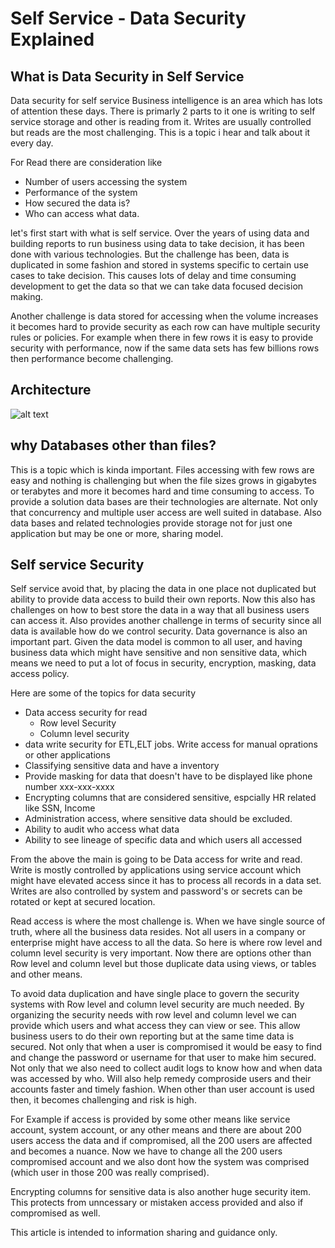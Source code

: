 # Self Service - Data Security Explained

## What is Data Security in Self Service

Data security for self service Business intelligence is an area which has lots of attention these days. There is primarly 2 parts to it one is writing to self service storage and other is reading from it. Writes are usually controlled but reads are the most challenging. This is a topic i hear and talk about it every day.

For Read there are consideration like

- Number of users accessing the system
- Performance of the system
- How secured the data is?
- Who can access what data.

let's first start with what is self service. Over the years of using data and building reports to run business using data to take decision, it has been done with various technologies. But the challenge has been, data is duplicated in some fashion and stored in systems specific to certain use cases to take decision. This causes lots of delay and time consuming development to get the data so that we can take data focused decision making.

Another challenge is data stored for accessing when the volume increases it becomes hard to provide security as each row can have multiple security rules or policies. For example when there in few rows it is easy to provide security with performance, now if the same data sets has few billions rows then performance become challenging.

## Architecture

![alt text](https://github.com/balakreshnan/synapseAnalytics/blob/master/images/datasec.jpg "Data Security - Self Service BI")

## why Databases other than files?

This is a topic which is kinda important. Files accessing with few rows are easy and nothing is challenging but when the file sizes grows in gigabytes or terabytes and more it becomes hard and time consuming to access. To provide a solution data bases are their technologies are alternate. Not only that concurrency and multiple user access are well suited in database. Also data bases and related technologies provide storage not for just one application but may be one or more, sharing model.

## Self service Security

Self service avoid that, by placing the data in one place not duplicated but ability to provide data access to build their own reports. Now this also has challenges on how to best store the data in a way that all business users can access it. Also provides another challenge in terms of security since all data is available how do we control security. Data governance is also an important part. Given the data model is common to all user, and having business data which might have sensitive and non sensitive data, which means we need to put a lot of focus in security, encryption, masking, data access policy.

Here are some of the topics for data security

- Data access security for read
    - Row level Security
    - Column level security
- data write security for ETL,ELT jobs. Write access for manual oprations or other applications
- Classifying sensitive data and have a inventory
- Provide masking for data that doesn't have to be displayed like phone number xxx-xxx-xxxx
- Encrypting columns that are considered sensitive, espcially HR related like SSN, Income
- Administration access, where sensitive data should be excluded.
- Ability to audit who access what data
- Ability to see lineage of specific data and which users all accessed

From the above the main is going to be Data access for write and read. Write is mostly controlled by applications using service account which might have elevated access since it has to process all records in a data set. Writes are also controlled by system and password's or secrets can be rotated or kept at secured location.

Read access is where the most challenge is. When we have single source of truth, where all the business data resides. Not all users in a company or enterprise might have access to all the data. So here is where row level and column level security is very important. Now there are options other than Row level and column level but those duplicate data using views, or tables and other means.

To avoid data duplication and have single place to govern the security systems with Row level and column level security are much needed. By organizing the security needs with row level and column level we can provide which users and what access they can view or see. This allow business users to do their own reporting but at the same time data is secured. Not only that when a user is compromised it would be easy to find and change the password or username for that user to make him secured. Not only that we also need to collect audit logs to know how and when data was accessed by who. Will also help remedy comproside users and their accounts faster and timely fashion. When other than user account is used then, it becomes challenging and risk is high.

For Example if access is provided by some other means like service account, system account, or any other means and there are about 200 users access the data and if compromised, all the 200 users are affected and becomes a nuance. Now we have to change all the 200 users compromised account and we also dont how the system was comprised (which user in those 200 was really comprised).

Encrypting columns for sensitive data is also another huge security item. This protects from unncessary or mistaken access provided and also if compromised as well.

This article is intended to information sharing and guidance only.